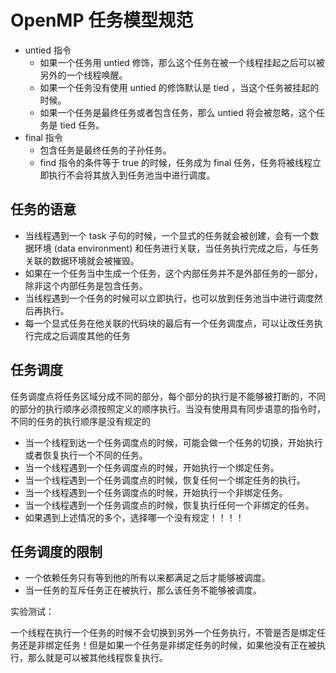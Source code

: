 # OpenMP 任务模型规范

- untied 指令
  - 如果一个任务用 untied 修饰，那么这个任务在被一个线程挂起之后可以被另外的一个线程唤醒。
  - 如果一个任务没有使用 untied 的修饰默认是 tied ，当这个任务被挂起的时候。
  - 如果一个任务是最终任务或者包含任务，那么 untied 将会被忽略，这个任务是 tied 任务。
- final 指令
  - 包含任务是最终任务的子孙任务。
  - find 指令的条件等于 true 的时候，任务成为 final 任务，任务将被线程立即执行不会将其放入到任务池当中进行调度。

## 任务的语意

- 当线程遇到一个 task 子句的时候，一个显式的任务就会被创建，会有一个数据环境 (data environment) 和任务进行关联，当任务执行完成之后，与任务关联的数据环境就会被摧毁。
- 如果在一个任务当中生成一个任务，这个内部任务并不是外部任务的一部分，除非这个内部任务是包含任务。
- 当线程遇到一个任务的时候可以立即执行，也可以放到任务池当中进行调度然后再执行。
- 每一个显式任务在他关联的代码块的最后有一个任务调度点，可以让改任务执行完成之后调度其他的任务

## 任务调度

任务调度点将任务区域分成不同的部分，每个部分的执行是不能够被打断的，不同的部分的执行顺序必须按照定义的顺序执行。当没有使用具有同步语意的指令时，不同的任务的执行顺序是没有规定的

- 当一个线程到达一个任务调度点的时候，可能会做一个任务的切换，开始执行或者恢复执行一个不同的任务。
- 当一个线程遇到一个任务调度点的时候，开始执行一个绑定任务。
- 当一个线程遇到一个任务调度点的时候，恢复任何一个绑定任务的执行。
- 当一个线程遇到一个任务调度点的时候，开始执行一个非绑定任务。
- 当一个线程遇到一个任务调度点的时候，恢复执行任何一个非绑定的任务。
- 如果遇到上述情况的多个，选择哪一个没有规定！！！！

## 任务调度的限制

- 一个依赖任务只有等到他的所有以来都满足之后才能够被调度。
- 当一任务的互斥任务正在被执行，那么该任务不能够被调度。

实验测试：

一个线程在执行一个任务的时候不会切换到另外一个任务执行，不管是否是绑定任务还是非绑定任务！但是如果一个任务是非绑定任务的时候，如果他没有正在被执行，那么就是可以被其他线程恢复执行。

